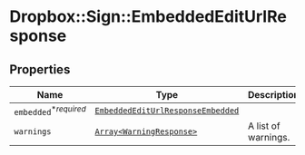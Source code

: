 # Dropbox::Sign::EmbeddedEditUrlResponse



## Properties

| Name | Type | Description | Notes |
| ---- | ---- | ----------- | ----- |
| `embedded`<sup>*_required_</sup> | [```EmbeddedEditUrlResponseEmbedded```](EmbeddedEditUrlResponseEmbedded.md) |    |  |
| `warnings` | [```Array<WarningResponse>```](WarningResponse.md) |  A list of warnings.  |  |

